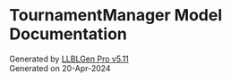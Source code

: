 ﻿<br><br><br><br><br><br><br><br>
<h1 class="text-center">TournamentManager Model Documentation</h1>
<p class="text-center">
Generated by <a href="https://www.llblgen.com" target="_blank">LLBLGen Pro v5.11</a><br>
Generated on 20-Apr-2024<br>
</p>
<br><br><br><br><br><br><br><br>